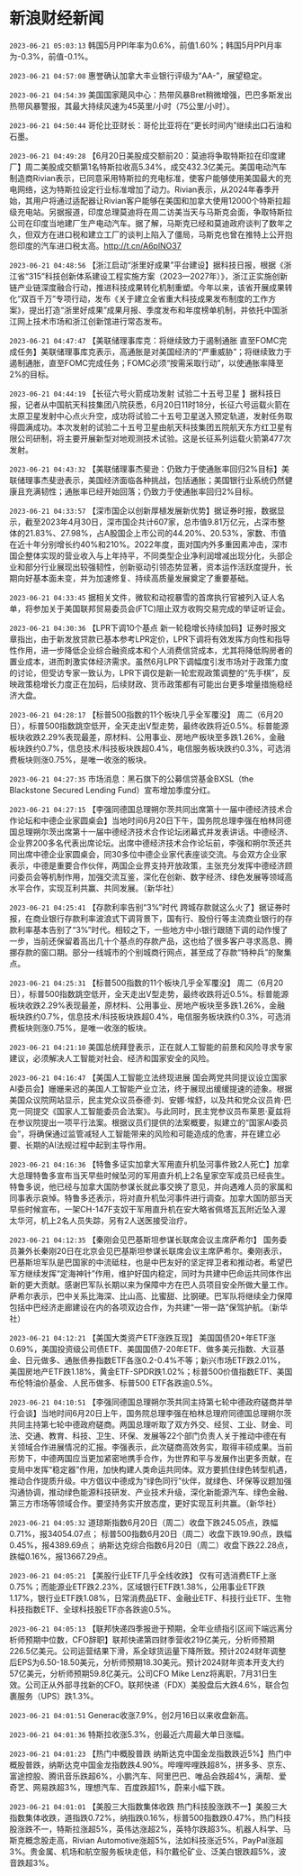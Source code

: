# 新浪财经新闻
`2023-06-21 05:03:13` 韩国5月PPI年率为0.6%，前值1.60%；韩国5月PPI月率 为-0.3%，前值-0.1%。

`2023-06-21 04:57:08` 惠誉确认加拿大丰业银行评级为“AA-”，展望稳定。

`2023-06-21 04:54:39` 美国国家飓风中心：热带风暴Bret稍微增强，巴巴多斯发出热带风暴警报，其最大持续风速为45英里/小时（75公里/小时）。

`2023-06-21 04:50:44` 哥伦比亚财长：哥伦比亚将在“更长时间内”继续出口石油和石墨。

`2023-06-21 04:49:28` 【6月20日美股成交额前20：莫迪将争取特斯拉在印度建厂】周二美股成交额第1名特斯拉收高5.34%，成交432.3亿美元。美国电动汽车制造商Rivian表示，已同意采用特斯拉的充电标准，使客户能够使用美国最大的充电网络，这为特斯拉设定行业标准增加了动力。Rivian表示，从2024年春季开始，其用户将通过适配器让Rivian客户能够在美国和加拿大使用12000个特斯拉超级充电站。另据报道，印度总理莫迪将在周二访美当天与马斯克会面，争取特斯拉公司在印度当地建厂生产电动汽车。据了解，马斯克已经和莫迪政府谈判了数年之久，但双方在进口税和建立工厂的谈判上陷入了僵局，马斯克也曾在推特上公开抱怨印度的汽车进口税太高。http://t.cn/A6plNO37

`2023-06-21 04:48:56` 【浙江启动“浙里好成果”平台建设】据科技日报，根据《浙江省“315”科技创新体系建设工程实施方案（2023—2027年）》，浙江正实施创新链产业链深度融合行动，推进科技成果转化机制重塑。今年以来，该省开展成果转化“双百千万”专项行动，发布《关于建立全省重大科技成果发布制度的工作方案》，提出打造“浙里好成果”成果月报、季度发布和年度榜单机制，并依托中国浙江网上技术市场和浙江创新馆进行常态发布。

`2023-06-21 04:47:47` 【美联储理事库克：将继续致力于遏制通胀 直至FOMC完成任务】美联储理事库克表示，高通胀是对美国经济的“严重威胁”；将继续致力于遏制通胀，直至FOMC完成任务；FOMC必须“按需采取行动”，以使通胀率降至2%的目标。

`2023-06-21 04:44:19` 【长征六号火箭成功发射 试验二十五号卫星 】据科技日报，记者从中国航天科技集团八院获悉，6月20日11时18分，长征六号运载火箭在太原卫星发射中心点火升空，成功将试验二十五号卫星送入预定轨道，发射任务取得圆满成功。本次发射的试验二十五号卫星由航天科技集团五院航天东方红卫星有限公司研制，将主要开展新型对地观测技术试验。这是长征系列运载火箭第477次发射。

`2023-06-21 04:43:32` 【美联储理事杰斐逊：仍致力于使通胀率回归2%目标】美联储理事杰斐逊表示，美国经济面临各种挑战，包括通胀；美国银行业系统仍然健康且充满韧性；通胀率已经开始回落；仍致力于使通胀率回归2%目标。

`2023-06-21 04:33:57` 【深市国企以创新厚植发展新优势】据证券时报，数据显示，截至2023年4月30日，深市国企共计607家，总市值9.81万亿元，占深市整体的21.83%、27.98%，占A股国企上市公司的44.20%、20.53%，家数、市值在近十年分别增长约40%和210%。2022年度，面对国内外多重因素冲击，深市国企整体实现的营业收入与上年持平，不同类型企业净利润增减出现分化，头部企业和部分行业展现出较强韧性，创新驱动引领态势显著，资本运作活跃度提升，长期向好基本面未变，并为加速修复、持续高质量发展奠定了重要基础。

`2023-06-21 04:33:45` 据相关文件，微软和动视暴雪的首席执行官被列入证人名单，将参加关于美国联邦贸易委员会(FTC)阻止双方收购交易完成的举证听证会。

`2023-06-21 04:30:36` 【LPR下调10个基点 新一轮稳增长持续加码】证券时报文章指出，由于新发放贷款已基本参考LPR定价，LPR下调将有效发挥方向性和指导性作用，进一步降低企业综合融资成本和个人消费信贷成本，尤其将降低购房者的置业成本，进而刺激实体经济需求。虽然6月LPR下调幅度引发市场对于政策力度的讨论，但受访专家一致认为，LPR下调仅是新一轮宏观政策调整的“先手棋”，反映政策稳增长力度正在加码，后续财政、货币政策都有可能出台更多增量措施稳经济大盘。

`2023-06-21 04:28:17` 【标普500指数的11个板块几乎全军覆没】 周二（6月20日），标普500指数跳空低开，全天走出V型走势，最终收跌将近0.5%。标普能源板块收跌2.29%表现最差，原材料、公用事业、房地产板块至多跌1.26%，金融板块跌约0.7%，信息技术/科技板块跌超0.4%，电信服务板块跌约0.3%，可选消费板块则涨0.75%，是唯一收涨的板块。

`2023-06-21 04:27:35` 市场消息：黑石旗下的公募信贷基金BXSL（the Blackstone Secured Lending Fund）宣布增加季度分红。

`2023-06-21 04:27:15` 【李强同德国总理朔尔茨共同出席第十一届中德经济技术合作论坛和中德企业家圆桌会】当地时间6月20日下午，国务院总理李强在柏林同德国总理朔尔茨出席第十一届中德经济技术合作论坛闭幕式并发表讲话。中德经济、企业界200多名代表出席论坛。出席中德经济技术合作论坛前，李强和朔尔茨还共同出席中德企业家圆桌会，同30多位中德企业家代表座谈交流。与会双方企业家表示，中德是重要合作伙伴，两国企业界支持开放政策，主张充分发挥中德经济顾问委员会等机制作用，加强交流互鉴，深化在创新、数字经济、绿色发展等领域高水平合作，实现互利共赢、共同发展。（新华社）

`2023-06-21 04:25:41` 【存款利率告别“3%”时代 跨城存款就这么火了】据证券时报，在商业银行存款利率波浪式下调背景下，国有行、股份行等主流商业银行的存款利率基本告别了“3%”时代。相较之下，一些地方中小银行跟随下调的动作慢了一步，当前还保留着高出几十个基点的存款产品，这也给了很多客户寻求高息、腾挪存款的窗口期。部分一线城市的个别城商行网点，甚至成了存款“特种兵”的聚集点。

`2023-06-21 04:25:31` 【标普500指数的11个板块几乎全军覆没】 周二（6月20日），标普500指数跳空低开，全天走出V型走势，最终收跌将近0.5%。标普能源板块收跌2.29%表现最差，原材料、公用事业、房地产板块至多跌1.26%，金融板块跌约0.7%，信息技术/科技板块跌超0.4%，电信服务板块跌约0.3%，可选消费板块则涨0.75%，是唯一收涨的板块。

`2023-06-21 04:21:10` 美国总统拜登表示，正在就人工智能的前景和风险寻求专家建议，必须解决人工智能对社会、经济和国家安全的风险。

`2023-06-21 04:16:47` 【美国人工智能立法终现进展 国会两党共同提议设立国家AI委员会】姗姗来迟的美国人工智能产业立法，终于展现出缓缓提速的迹象。根据美国众议院网站显示，民主党众议员泰德·刘、安娜·埃舒，以及共和党众议员肯·巴克一同提交《国家人工智能委员会法案》。与此同时，民主党参议员布莱恩·夏兹将在参议院提出一项平行法案。根据议员们提供的法案概要，拟建立的“国家AI委员会”，将确保通过监管减轻人工智能带来的风险和可能造成的危害，并在建立必要、长期的AI法规过程中起到主导作用。

`2023-06-21 04:16:36` 【特鲁多证实加拿大军用直升机坠河事件致2人死亡】加拿大总理特鲁多宣布当天早些时候坠河的军用直升机上2名皇家空军成员已经丧生。特鲁多说，他已经与加拿大国防参谋长就此事交换了意见，并向遇难人员的家属和同事表示哀悼。特鲁多还表示，将对直升机坠河事件进行调查。加拿大国防部当天早些时候宣布，一架CH-147F支奴干军用直升机在安大略省佩塔瓦瓦附近坠入渥太华河，机上2名人员失踪，另有2人送医接受治疗。

`2023-06-21 04:12:35` 【秦刚会见巴基斯坦参谋长联席会议主席萨希尔】 国务委员兼外长秦刚20日在北京会见巴基斯坦参谋长联席会议主席萨希尔。秦刚表示，巴基斯坦军队是巴国家的中流砥柱，也是中巴友好的坚定捍卫者和推动者。希望巴军方继续发挥“定海神针”作用，维护好国内稳定，同时为共建中巴命运共同体作出新的更大贡献。感谢巴军队长期以来为保障中方在巴人员项目安全所做大量工作。萨希尔表示，巴中关系比海深、比山高、比蜜甜、比钢硬。巴军队将继续全力保障包括中巴经济走廊建设在内的各项双边合作，为共建“一带一路”保驾护航。（新华社）

`2023-06-21 04:12:21` 【美国大类资产ETF涨跌互现】 美国国债20+年ETF涨0.69%，美国投资级公司债ETF、美国国债7-20年ETF、做多美元指数、大豆基金、日元做多、通胀债券指数ETF各涨0.2-0.4%不等；新兴市场ETF跌2.01%，美国房地产ETF跌1.18%，黄金ETF-SPDR跌1.02%；标普500价值指数ETF、美国布伦特油价基金、人民币做多、标普500 ETF各跌逾0.5%。

`2023-06-21 04:10:51` 【李强同德国总理朔尔茨共同主持第七轮中德政府磋商并举行会谈】当地时间6月20日上午，国务院总理李强在柏林总理府同德国总理朔尔茨共同主持第七轮中德政府磋商。两国总理听取了双方外交、经贸、工业、财金、司法、交通、教育、科技、卫生、环保、发展等22个部门负责人关于推动中德在有关领域合作进展情况的汇报。李强表示，此次磋商高效务实，取得丰硕成果。当前形势下，中德两国应当更加紧密地携手合作，为世界和平与发展作出更多贡献，在变局中发挥“稳定器”作用，加快构建人类命运共同体。双方要抓住绿色转型机遇，推动合作提质升级。中方倡议中德成为“绿色同行”伙伴，就绿色、环保等议题加强沟通协调，推动绿色能源科技研发、产业技术升级，深化新能源汽车、绿色金融、第三方市场等领域合作。要坚持务实开放态度，更好实现互利共赢。（新华社）

`2023-06-21 04:05:32`   道琼斯指数6月20日（周二）收盘下跌245.05点，跌幅0.71%，报34054.07点；
标普500指数6月20日（周二）收盘下跌19.90点，跌幅0.45%，报4389.69点；
纳斯达克综合指数6月20日（周二）收盘下跌22.28点，跌幅0.16%，报13667.29点。

`2023-06-21 04:05:21` 【美股行业ETF几乎全线收跌】 仅有可选消费ETF上涨0.75%；而能源业ETF跌2.23%，区域银行ETF跌1.38%，公用事业ETF跌1.17%，银行业ETF跌1.08%，日常消费品ETF、金融业ETF、科技行业ETF、生物科技指数ETF、全球科技股ETF亦各跌逾0.5%。

`2023-06-21 04:05:13` 【联邦快递四季报逊于预期，全年业绩指引区间下端远离分析师预期中位数，CFO辞职】联邦快递第四财季营收219亿美元，分析师预期226.5亿美元。公司运营结果下滑，系全球货运量下降所致。预计2024财年调整后EPS为6.50-18.50美元，分析师预期18.30美元。预计2024财年资本开支大约57亿美元，分析师预期59.8亿美元。公司CFO Mike Lenz将离职，7月31日生效。公司正从外部寻找新的CFO。联邦快递（FDX）美股盘后大跌4.6%，联合包裹服务（UPS）跌1.3%。

`2023-06-21 04:01:51` Generac收涨7.9%，创2月16日以来收盘新高。

`2023-06-21 04:01:36` 特斯拉收涨5.3%，创最近六周最大单日涨幅。

`2023-06-21 04:01:23` 【热门中概股普跌 纳斯达克中国金龙指数跌近5%】热门中概股普跌，纳斯达克中国金龙指数跌4.90%。哔哩哔哩跌超8%，拼多多、京东、富途控股、腾讯音乐跌超6%，小鹏汽车、阿里巴巴、唯品会跌超4%，满帮、爱奇艺、网易跌超3%，理想汽车、百度跌超1%，蔚来小幅下跌。

`2023-06-21 04:01:01` 【美股三大指数集体收跌 热门科技股涨跌不一】美股三大指数集体收跌，道指跌0.72%，纳指跌0.16%，标普500指数跌0.47%，热门科技股涨跌不一，特斯拉涨超5%，英伟达涨超2%，英特尔跌超3%。机器人科学、马斯克概念股走高，Rivian Automotive涨超5%，法如科技涨近5%，PayPal涨超3%。贵金属、机场和航空服务板块走低，科尔戴伦矿业、泛美白银跌超5%，波音跌超3%。

